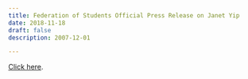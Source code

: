 ```yaml
---
title: Federation of Students Official Press Release on Janet Yip
date: 2018-11-18
draft: false
description: 2007-12-01

---
```


<a href="/feds.html" target="_blank">Click here</a>.
